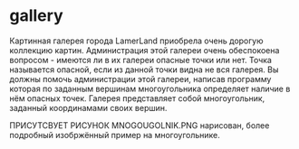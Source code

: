 # gallery

Картинная галерея города LamerLand приобрела очень дорогую коллекцию картин.
 Администрация этой галереи очень обеспокоена вопросом - имеются ли в их галереи опасные точки или нет.
 Точка называется опасной, если из данной точки видна не вся галерея.
Вы должны помочь администрации этой галереи, написав программу которая по заданным вершинам многоугольника определяет наличие в нём опасных точек.
Галерея представляет собой многоугольник, заданный координамами своих вершин.

ПРИСУТСВУЕТ РИСУНОК MNOGOUGOLNIK.PNG
нарисован, более подробный изобржённый пример на многоугольнике. 
